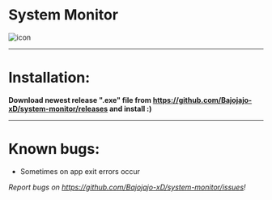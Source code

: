 # System Monitor
![icon](https://user-images.githubusercontent.com/81306360/116520234-bcdb0180-a8d2-11eb-80d1-f171fc34bd8c.png)

--------------------------
# Installation:

**Download newest release ".exe" file from https://github.com/Bajojajo-xD/system-monitor/releases and install :)**

---------------------------
# Known bugs:

- Sometimes on app exit errors occur

*Report bugs on https://github.com/Bajojajo-xD/system-monitor/issues!*
